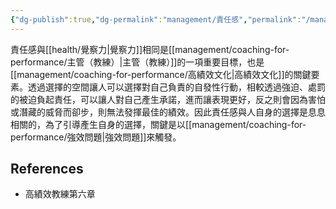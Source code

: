 ```yaml
---
{"dg-publish":true,"dg-permalink":"management/責任感","permalink":"/management/責任感/","title":"責任感"}
---
```


<!-- # 筆記本體 -->
責任感與[[health/覺察力\|覺察力]]相同是[[management/coaching-for-performance/主管（教練）\|主管（教練）]]的一項重要目標，也是[[management/coaching-for-performance/高績效文化\|高績效文化]]的關鍵要素。透過選擇的空間讓人可以選擇對自己負責的自發性行動，相較透過強迫、處罰的被迫負起責任，可以讓人對自己產生承諾，進而讓表現更好，反之則會因為害怕或潛藏的威脅而卻步，則無法發揮最佳的績效。因此責任感與人自身的選擇是息息相關的，為了引導產生自身的選擇，關鍵是以[[management/coaching-for-performance/強效問題\|強效問題]]來觸發。


<!-- 
## 延伸問題
## See Also
-->
## References
- 高績效教練第六章